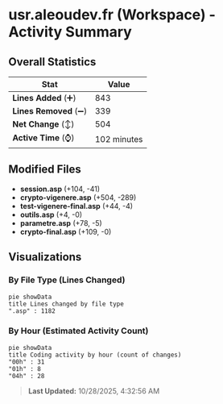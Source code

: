 # usr.aleoudev.fr (Workspace) - Activity Summary 

## Overall Statistics

| Stat                   | Value                                                             |
| ---------------------- | ----------------------------------------------------------------- |
| **Lines Added** (➕)   | 843                                          |
| **Lines Removed** (➖) | 339                                        |
| **Net Change** (↕)    | 504                |
| **Active Time** (⌚)   | 102 minutes |


## Modified Files
- **session.asp** (+104, -41)
- **crypto-vigenere.asp** (+504, -289)
- **test-vigenere-final.asp** (+44, -4)
- **outils.asp** (+4, -0)
- **parametre.asp** (+78, -5)
- **crypto-final.asp** (+109, -0)

## Visualizations

### By File Type (Lines Changed)

```mermaid
pie showData
title Lines changed by file type
".asp" : 1182
```

### By Hour (Estimated Activity Count)

```mermaid
pie showData
title Coding activity by hour (count of changes)
"00h" : 31
"01h" : 8
"04h" : 28
```


> **Last Updated:** 10/28/2025, 4:32:56 AM